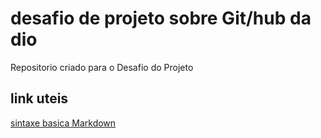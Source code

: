 #  desafio de projeto sobre Git/hub da dio
Repositorio  criado para o Desafio do Projeto
## link uteis
[sintaxe basica Markdown](https://www.bet365.com/#/HO/)
